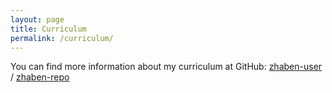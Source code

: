```yaml
---
layout: page
title: Curriculum
permalink: /curriculum/
---
```



You can find more information about my curriculum at GitHub:
[zhaben-user](https://github.com/zhaben) /
[zhaben-repo](https://github.com/zhaben?tab=repositories)
